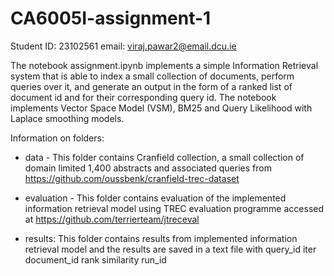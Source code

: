 # CA6005I-assignment-1
Student ID: 23102561
email: viraj.pawar2@email.dcu.ie


The notebook assignment.ipynb implements a simple Information Retrieval system that is able to index a small collection of documents, perform queries over it, and generate an output in the form of a ranked list of document id and for their corresponding query id. The notebook implements Vector Space Model (VSM), BM25 and Query Likelihood with Laplace smoothing models. 

Information on folders:

- data - This folder contains Cranfield collection, a small collection of  domain limited 1,400 abstracts and associated queries from https://github.com/oussbenk/cranfield-trec-dataset

- evaluation - This folder contains evaluation of the implemented information retrieval model using TREC evaluation programme accessed at https://github.com/terrierteam/jtreceval

- results: This folder contains results from implemented information retrieval model and the results are saved in a text file with query_id iter <space> document_id <space> rank <space> similarity <space> run_id

